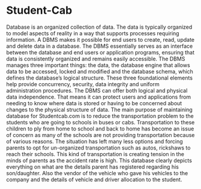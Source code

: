 # Student-Cab
Database is an organized collection of data. The data is typically organized to model aspects of reality in a way that supports processes requiring 
information. A DBMS makes it possible for end users to create, read, update and delete data in a database. The DBMS essentially serves as an interface 
between the database and end users or application programs, ensuring that data is consistently organized and remains easily accessible. 
The DBMS manages three important things: the data, the database engine that allows data to be accessed, locked and modified and the database schema, 
which defines the database’s logical structure. These three foundational elements help provide concurrency, security, data integrity and uniform 
administration procedures. The DBMS can offer both logical and physical data independence. That means it can protect users and applications from needing 
to know where data is stored or having to be concerned about changes to the physical structure of data. 
 The main purpose of maintaining database for Studentcab.com is to reduce the transportation problem to the students who are going to schools in 
 buses or cabs. Transportation to these children to ply from home to school and back to home has become an issue of concern as many of the schools 
 are not providing transportation because of various reasons. The situation has left many less options and forcing parents to opt for un-organized 
 transportation such as autos, rickshaws to reach their schools. This kind of transportation is creating tension in the minds of parents as the accident 
 rate is high. This database clearly depicts everything on what are the details parent has registered regarding his son/daughter. Also the vendor of the 
 vehicle who gave his vehicles to the company and the details of vehicle and driver allocation to the student. 
